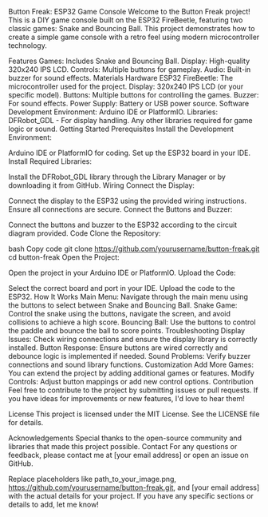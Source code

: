 Button Freak: ESP32 Game Console
Welcome to the Button Freak project! This is a DIY game console built on the ESP32 FireBeetle, featuring two classic games: Snake and Bouncing Ball. This project demonstrates how to create a simple game console with a retro feel using modern microcontroller technology.

<!-- Replace with an image of your project -->

Features
Games: Includes Snake and Bouncing Ball.
Display: High-quality 320x240 IPS LCD.
Controls: Multiple buttons for gameplay.
Audio: Built-in buzzer for sound effects.
Materials
Hardware
ESP32 FireBeetle: The microcontroller used for the project.
Display: 320x240 IPS LCD (or your specific model).
Buttons: Multiple buttons for controlling the games.
Buzzer: For sound effects.
Power Supply: Battery or USB power source.
Software
Development Environment: Arduino IDE or PlatformIO.
Libraries:
DFRobot_GDL - For display handling.
Any other libraries required for game logic or sound.
Getting Started
Prerequisites
Install the Development Environment:

Arduino IDE or PlatformIO for coding.
Set up the ESP32 board in your IDE.
Install Required Libraries:

Install the DFRobot_GDL library through the Library Manager or by downloading it from GitHub.
Wiring
Connect the Display:

Connect the display to the ESP32 using the provided wiring instructions. Ensure all connections are secure.
Connect the Buttons and Buzzer:

Connect the buttons and buzzer to the ESP32 according to the circuit diagram provided.
Code
Clone the Repository:

bash
Copy code
git clone https://github.com/yourusername/button-freak.git
cd button-freak
Open the Project:

Open the project in your Arduino IDE or PlatformIO.
Upload the Code:

Select the correct board and port in your IDE.
Upload the code to the ESP32.
How It Works
Main Menu: Navigate through the main menu using the buttons to select between Snake and Bouncing Ball.
Snake Game: Control the snake using the buttons, navigate the screen, and avoid collisions to achieve a high score.
Bouncing Ball: Use the buttons to control the paddle and bounce the ball to score points.
Troubleshooting
Display Issues: Check wiring connections and ensure the display library is correctly installed.
Button Response: Ensure buttons are wired correctly and debounce logic is implemented if needed.
Sound Problems: Verify buzzer connections and sound library functions.
Customization
Add More Games: You can extend the project by adding additional games or features.
Modify Controls: Adjust button mappings or add new control options.
Contribution
Feel free to contribute to the project by submitting issues or pull requests. If you have ideas for improvements or new features, I'd love to hear them!

License
This project is licensed under the MIT License. See the LICENSE file for details.

Acknowledgements
Special thanks to the open-source community and libraries that made this project possible.
Contact
For any questions or feedback, please contact me at [your email address] or open an issue on GitHub.

Replace placeholders like path_to_your_image.png, https://github.com/yourusername/button-freak.git, and [your email address] with the actual details for your project. If you have any specific sections or details to add, let me know!
